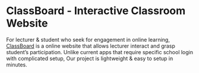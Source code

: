 # ClassBoard - Interactive Classroom Website

For lecturer & student who seek for engagement in online learning,
[ClassBoard](https://github.com/adam-oon/classboard) is a online website that allows lecturer interact and grasp student’s participation.
Unlike current apps that require specific school login with complicated setup,
Our project is lightweight & easy to setup in minutes.
